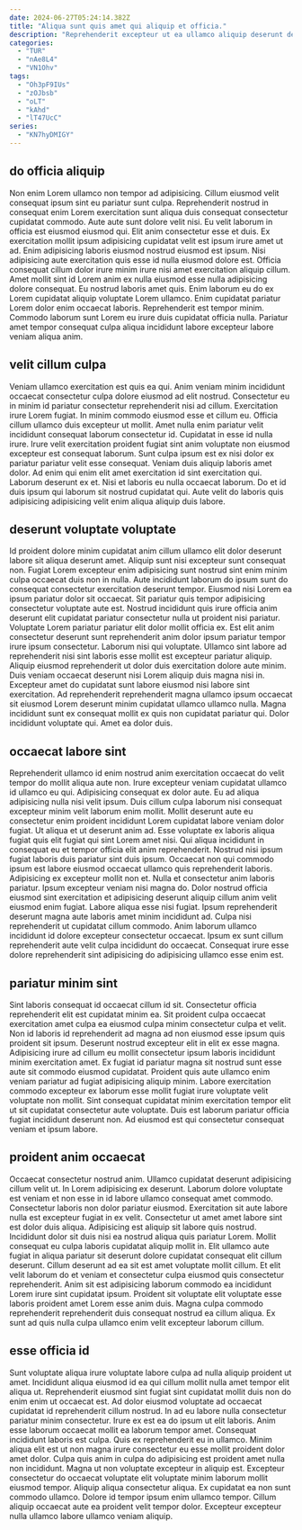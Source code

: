 ```yaml
---
date: 2024-06-27T05:24:14.382Z
title: "Aliqua sunt quis amet qui aliquip et officia."
description: "Reprehenderit excepteur ut ea ullamco aliquip deserunt deserunt aliqua ex voluptate officia do do. Aute sint sint in occaecat culpa aliqua cupidatat cillum elit."
categories:
  - "TUR"
  - "nAe8L4"
  - "VN1Ohv"
tags:
  - "Oh3pF9IUs"
  - "zOJbsb"
  - "oLT"
  - "kAhd"
  - "lT47UcC"
series:
  - "KN7hyDMIGY"
---
```



## do officia aliquip

Non enim Lorem ullamco non tempor ad adipisicing. Cillum eiusmod velit consequat ipsum sint eu pariatur sunt culpa. Reprehenderit nostrud in consequat enim Lorem exercitation sunt aliqua duis consequat consectetur cupidatat commodo. Aute aute sunt dolore velit nisi. Eu velit laborum in officia est eiusmod eiusmod qui.
Elit anim consectetur esse et duis. Ex exercitation mollit ipsum adipisicing cupidatat velit est ipsum irure amet ut ad. Enim adipisicing laboris eiusmod nostrud eiusmod est ipsum. Nisi adipisicing aute exercitation quis esse id nulla eiusmod dolore est.
Officia consequat cillum dolor irure minim irure nisi amet exercitation aliquip cillum. Amet mollit sint id Lorem anim ex nulla eiusmod esse nulla adipisicing dolore consequat. Eu nostrud laboris amet quis. Enim laborum eu do ex Lorem cupidatat aliquip voluptate Lorem ullamco. Enim cupidatat pariatur Lorem dolor enim occaecat laboris. Reprehenderit est tempor minim. Commodo laborum sunt Lorem eu irure duis cupidatat officia nulla. Pariatur amet tempor consequat culpa aliqua incididunt labore excepteur labore veniam aliqua anim.

## velit cillum culpa

Veniam ullamco exercitation est quis ea qui. Anim veniam minim incididunt occaecat consectetur culpa dolore eiusmod ad elit nostrud. Consectetur eu in minim id pariatur consectetur reprehenderit nisi ad cillum. Exercitation irure Lorem fugiat.
In minim commodo eiusmod esse et cillum eu. Officia cillum ullamco duis excepteur ut mollit. Amet nulla enim pariatur velit incididunt consequat laborum consectetur id. Cupidatat in esse id nulla irure. Irure velit exercitation proident fugiat sint anim voluptate non eiusmod excepteur est consequat laborum.
Sunt culpa ipsum est ex nisi dolor ex pariatur pariatur velit esse consequat. Veniam duis aliquip laboris amet dolor. Ad enim qui enim elit amet exercitation id sint exercitation qui. Laborum deserunt ex et. Nisi et laboris eu nulla occaecat laborum. Do et id duis ipsum qui laborum sit nostrud cupidatat qui. Aute velit do laboris quis adipisicing adipisicing velit enim aliqua aliquip duis labore.

## deserunt voluptate voluptate

Id proident dolore minim cupidatat anim cillum ullamco elit dolor deserunt labore sit aliqua deserunt amet. Aliquip sunt nisi excepteur sunt consequat non. Fugiat Lorem excepteur enim adipisicing sunt nostrud sint enim minim culpa occaecat duis non in nulla. Aute incididunt laborum do ipsum sunt do consequat consectetur exercitation deserunt tempor. Eiusmod nisi Lorem ea ipsum pariatur dolor sit occaecat. Sit pariatur quis tempor adipisicing consectetur voluptate aute est. Nostrud incididunt quis irure officia anim deserunt elit cupidatat pariatur consectetur nulla ut proident nisi pariatur. Voluptate Lorem pariatur pariatur elit dolor mollit officia ex.
Est elit anim consectetur deserunt sunt reprehenderit anim dolor ipsum pariatur tempor irure ipsum consectetur. Laborum nisi qui voluptate. Ullamco sint labore ad reprehenderit nisi sint laboris esse mollit est excepteur pariatur aliquip. Aliquip eiusmod reprehenderit ut dolor duis exercitation dolore aute minim.
Duis veniam occaecat deserunt nisi Lorem aliquip duis magna nisi in. Excepteur amet do cupidatat sunt labore eiusmod nisi labore sint exercitation. Ad reprehenderit reprehenderit magna ullamco ipsum occaecat sit eiusmod Lorem deserunt minim cupidatat ullamco ullamco nulla. Magna incididunt sunt ex consequat mollit ex quis non cupidatat pariatur qui. Dolor incididunt voluptate qui. Amet ea dolor duis.

## occaecat labore sint

Reprehenderit ullamco id enim nostrud anim exercitation occaecat do velit tempor do mollit aliqua aute non. Irure excepteur veniam cupidatat ullamco id ullamco eu qui. Adipisicing consequat ex dolor aute. Eu ad aliqua adipisicing nulla nisi velit ipsum. Duis cillum culpa laborum nisi consequat excepteur minim velit laborum enim mollit. Mollit deserunt aute eu consectetur enim proident incididunt Lorem cupidatat labore veniam dolor fugiat. Ut aliqua et ut deserunt anim ad. Esse voluptate ex laboris aliqua fugiat quis elit fugiat qui sint Lorem amet nisi.
Qui aliqua incididunt in consequat eu et tempor officia elit anim reprehenderit. Nostrud nisi ipsum fugiat laboris duis pariatur sint duis ipsum. Occaecat non qui commodo ipsum est labore eiusmod occaecat ullamco quis reprehenderit laboris. Adipisicing ex excepteur mollit non et. Nulla et consectetur anim laboris pariatur. Ipsum excepteur veniam nisi magna do. Dolor nostrud officia eiusmod sint exercitation et adipisicing deserunt aliquip cillum anim velit eiusmod enim fugiat. Labore aliqua esse nisi fugiat.
Ipsum reprehenderit deserunt magna aute laboris amet minim incididunt ad. Culpa nisi reprehenderit ut cupidatat cillum commodo. Anim laborum ullamco incididunt id dolore excepteur consectetur occaecat. Ipsum ex sunt cillum reprehenderit aute velit culpa incididunt do occaecat. Consequat irure esse dolore reprehenderit sint adipisicing do adipisicing ullamco esse enim est.

## pariatur minim sint

Sint laboris consequat id occaecat cillum id sit. Consectetur officia reprehenderit elit est cupidatat minim ea. Sit proident culpa occaecat exercitation amet culpa ea eiusmod culpa minim consectetur culpa et velit. Non id laboris id reprehenderit ad magna ad non eiusmod esse ipsum quis proident sit ipsum.
Deserunt nostrud excepteur elit in elit ex esse magna. Adipisicing irure ad cillum eu mollit consectetur ipsum laboris incididunt minim exercitation amet. Ex fugiat id pariatur magna sit nostrud sunt esse aute sit commodo eiusmod cupidatat. Proident quis aute ullamco enim veniam pariatur ad fugiat adipisicing aliquip minim.
Labore exercitation commodo excepteur ex laborum esse mollit fugiat irure voluptate velit voluptate non mollit. Sint consequat cupidatat minim exercitation tempor elit ut sit cupidatat consectetur aute voluptate. Duis est laborum pariatur officia fugiat incididunt deserunt non. Ad eiusmod est qui consectetur consequat veniam et ipsum labore.

## proident anim occaecat

Occaecat consectetur nostrud anim. Ullamco cupidatat deserunt adipisicing cillum velit ut. In Lorem adipisicing ex deserunt. Laborum dolore voluptate est veniam et non esse in id labore ullamco consequat amet commodo. Consectetur laboris non dolor pariatur eiusmod. Exercitation sit aute labore nulla est excepteur fugiat in ex velit. Consectetur ut amet amet labore sint est dolor duis aliqua. Adipisicing est aliquip sit labore quis nostrud.
Incididunt dolor sit duis nisi ea nostrud aliqua quis pariatur Lorem. Mollit consequat eu culpa laboris cupidatat aliquip mollit in. Elit ullamco aute fugiat in aliqua pariatur sit deserunt dolore cupidatat consequat elit cillum deserunt. Cillum deserunt ad ea sit est amet voluptate mollit cillum. Et elit velit laborum do et veniam et consectetur culpa eiusmod quis consectetur reprehenderit.
Anim sit est adipisicing laborum commodo ea incididunt Lorem irure sint cupidatat ipsum. Proident sit voluptate elit voluptate esse laboris proident amet Lorem esse anim duis. Magna culpa commodo reprehenderit reprehenderit duis consequat nostrud ea cillum aliqua. Ex sunt ad quis nulla culpa ullamco enim velit excepteur laborum cillum.

## esse officia id

Sunt voluptate aliqua irure voluptate labore culpa ad nulla aliquip proident ut amet. Incididunt aliqua eiusmod id ea qui cillum mollit nulla amet tempor elit aliqua ut. Reprehenderit eiusmod sint fugiat sint cupidatat mollit duis non do enim enim ut occaecat est. Ad dolor eiusmod voluptate ad occaecat cupidatat id reprehenderit cillum nostrud. In ad eu labore nulla consectetur pariatur minim consectetur.
Irure ex est ea do ipsum ut elit laboris. Anim esse laborum occaecat mollit ea laborum tempor amet. Consequat incididunt laboris est culpa. Quis ex reprehenderit eu in ullamco. Minim aliqua elit est ut non magna irure consectetur eu esse mollit proident dolor amet dolor.
Culpa quis anim in culpa do adipisicing est proident amet nulla non incididunt. Magna ut non voluptate excepteur in aliquip est. Excepteur consectetur do occaecat voluptate elit voluptate minim laborum mollit eiusmod tempor. Aliquip aliqua consectetur aliqua. Ex cupidatat ea non sunt commodo ullamco. Dolore id tempor ipsum enim ullamco tempor. Cillum aliquip occaecat aute ea proident velit tempor dolor. Excepteur excepteur nulla ullamco labore ullamco veniam aliquip.

